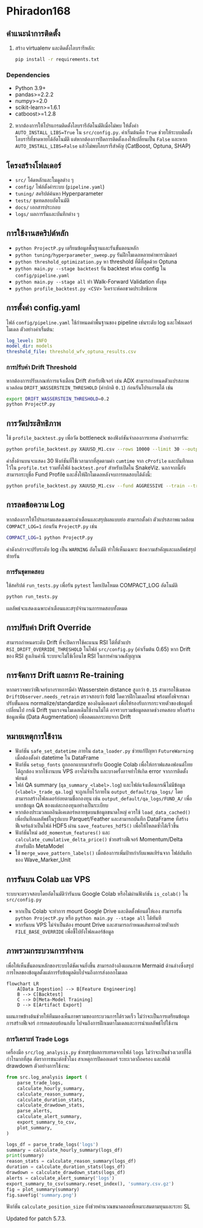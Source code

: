# Phiradon168

คำแนะนำการติดตั้ง
-------------------
1. สร้าง virtualenv และติดตั้งไลบรารีหลัก:
   ```bash
   pip install -r requirements.txt
   ```
### Dependencies
- Python 3.9+
- pandas>=2.2.2
- numpy>=2.0
- scikit-learn>=1.6.1
- catboost>=1.2.8

2. หากต้องการให้โปรแกรมติดตั้งไลบรารีอัตโนมัติเมื่อไม่พบ ให้ตั้งค่า `AUTO_INSTALL_LIBS=True` ใน `src/config.py`.
    ค่าเริ่มต้นคือ `True` ช่วยให้ระบบติดตั้งไลบรารีที่ขาดหายได้อัตโนมัติ แต่หากต้องการปิดการติดตั้งเองให้เปลี่ยนเป็น `False`
    และหาก `AUTO_INSTALL_LIBS=False` แล้วไม่พบไลบรารีสำคัญ (CatBoost, Optuna, SHAP)
## โครงสร้างโฟลเดอร์
- `src/` โค้ดหลักและโมดูลต่าง ๆ
- `config/` ไฟล์ตั้งค่าระบบ (`pipeline.yaml`)
- `tuning/` สคริปต์ค้นหา Hyperparameter
- `tests/` ชุดทดสอบอัตโนมัติ
- `docs/` เอกสารประกอบ
- `logs/` ผลการรันและบันทึกต่าง ๆ

## การใช้งานสคริปต์หลัก
- `python ProjectP.py` เตรียมข้อมูลพื้นฐานและรันขั้นตอนหลัก
- `python tuning/hyperparameter_sweep.py` รันฝึกโมเดลหลายค่าพารามิเตอร์
- `python threshold_optimization.py` หา threshold ที่ดีที่สุดด้วย Optuna
- `python main.py --stage backtest` รัน backtest พร้อม config ใน `config/pipeline.yaml`
- `python main.py --stage all` ทำ Walk-Forward Validation ทั้งชุด
- `python profile_backtest.py <CSV>` วิเคราะห์คอขวดประสิทธิภาพ
## การตั้งค่า config.yaml
ไฟล์ `config/pipeline.yaml` ใช้กำหนดค่าพื้นฐานของ pipeline เช่นระดับ log และโฟลเดอร์โมเดล
ตัวอย่างค่าเริ่มต้น:
```yaml
log_level: INFO
model_dir: models
threshold_file: threshold_wfv_optuna_results.csv
```



### การปรับค่า Drift Threshold
หากต้องการปรับเกณฑ์การแจ้งเตือน Drift สำหรับฟีเจอร์ เช่น ADX
สามารถกำหนดตัวแปรสภาพแวดล้อม `DRIFT_WASSERSTEIN_THRESHOLD` (ค่าปกติ `0.1`)
ก่อนรันโปรแกรมได้ เช่น
```bash
export DRIFT_WASSERSTEIN_THRESHOLD=0.2
python ProjectP.py
```


## การวัดประสิทธิภาพ
ใช้ `profile_backtest.py` เพื่อวัด bottleneck ของฟังก์ชันจำลองการเทรด
ตัวอย่างการรัน:
```bash
python profile_backtest.py XAUUSD_M1.csv --rows 10000 --limit 30 --output profile.txt --output-file backtest.prof
```
คำสั่งด้านบนจะแสดง 30 ฟังก์ชันที่ใช้เวลามากที่สุดตามค่า `cumtime` จาก `cProfile` และบันทึกผลไว้ใน `profile.txt` รวมทั้งไฟล์ `backtest.prof` สำหรับเปิดใน SnakeViz.
นอกจากนี้ยังสามารถระบุชื่อ Fund Profile และสั่งให้ฝึกโมเดลหลังจบการทดสอบได้ดังนี้:
```bash
python profile_backtest.py XAUUSD_M1.csv --fund AGGRESSIVE --train --train-output models
```

## การลดข้อความ Log
หากต้องการให้โปรแกรมแสดงเฉพาะคำเตือนและสรุปผลแบบย่อ สามารถตั้งค่า
ตัวแปรสภาพแวดล้อม `COMPACT_LOG=1` ก่อนรัน `ProjectP.py` เช่น

```bash
COMPACT_LOG=1 python ProjectP.py
```
ค่าดังกล่าวจะปรับระดับ log เป็น `WARNING` อัตโนมัติ ทำให้เห็นเฉพาะ
ข้อความสำคัญและผลลัพธ์สรุปท้ายรัน

### การรันชุดทดสอบ
ใช้สคริปต์ `run_tests.py` เพื่อรัน `pytest` โดยเปิดโหมด COMPACT_LOG อัตโนมัติ

```bash
python run_tests.py
```
ผลลัพธ์จะแสดงเฉพาะคำเตือนและสรุปจำนวนการทดสอบทั้งหมด

## การปรับค่า Drift Override
สามารถกำหนดระดับ Drift ที่จะปิดการใช้คะแนน RSI ได้ที่ตัวแปร
`RSI_DRIFT_OVERRIDE_THRESHOLD` ในไฟล์ `src/config.py` (ค่าเริ่มต้น 0.65)
หาก Drift ของ RSI สูงเกินค่านี้ ระบบจะไม่ใช้เงื่อนไข RSI ในการคำนวณสัญญาณ

## การจัดการ Drift และการ Re-training
หากตรวจพบว่าฟีเจอร์บางรายการมีค่า Wasserstein distance สูงกว่า `0.15`
สามารถใช้เมธอด `DriftObserver.needs_retrain` ตรวจสอบว่า fold ใดควรฝึกโมเดลใหม่
พร้อมทั้งพิจารณาปรับขั้นตอน normalize/standardize ของอินดิเคเตอร์
เพื่อให้รองรับการกระจายตัวของข้อมูลที่เปลี่ยนไป
กรณี Drift รุนแรงจนโมเดลเดิมใช้งานไม่ได้ อาจรวบรวมข้อมูลตลาดช่วงทดสอบ
หรือสร้างข้อมูลเพิ่ม (Data Augmentation) เพื่อลดผลกระทบจาก Drift

## หมายเหตุการใช้งาน
* ฟังก์ชัน `safe_set_datetime` ภายใน `data_loader.py` ช่วยแก้ปัญหา
  `FutureWarning` เมื่อต้องตั้งค่า datetime ใน DataFrame
* ฟังก์ชัน `setup_fonts` ถูกออกแบบมาสำหรับ Google Colab เพื่อให้กราฟแสดงฟอนต์ไทยได้ถูกต้อง
  หากใช้งานบน VPS อาจไม่จำเป็น และบางครั้งอาจทำให้เกิด error จากการติดตั้งฟอนต์
* ไฟล์ QA summary (`qa_summary_<label>.log`) และไฟล์แจ้งเตือนกรณีไม่มีข้อมูล (`<label>_trade_qa.log`)
  จะถูกเก็บไว้ภายใน `output_default/qa_logs/` โดยสามารถสร้างโฟลเดอร์ย่อยตามชื่อกองทุน
  เช่น `output_default/qa_logs/FUND_A/` เพื่อแยกข้อมูล QA ของแต่ละกองทุนอย่างเป็นระเบียบ
* หากต้องประมวลผลอินดิเคเตอร์หลายชุดบนข้อมูลขนาดใหญ่ ควรใช้
  `load_data_cached()` เพื่อบันทึกผลลัพธ์ในรูปแบบ Parquet/Feather
  และสามารถบันทึก DataFrame ที่สร้างฟีเจอร์แล้วเป็นไฟล์ HDF5 ผ่าน
  `save_features_hdf5()` เพื่อให้โหลดซ้ำได้เร็วขึ้น
* ฟังก์ชันใหม่ `add_momentum_features()` และ `calculate_cumulative_delta_price()`
  ช่วยสร้างฟีเจอร์ Momentum/Delta สำหรับฝึก MetaModel
* ใช้ `merge_wave_pattern_labels()` เมื่อต้องการเพิ่มป้ายกำกับแพตเทิร์นจาก
  ไฟล์บันทึกของ Wave_Marker_Unit
## การรันบน Colab และ VPS
ระบบจะตรวจสอบโดยอัตโนมัติว่ารันบน Google Colab หรือไม่ผ่านฟังก์ชัน `is_colab()` ใน `src/config.py`
- หากเป็น Colab จะทำการ mount Google Drive และติดตั้งฟอนต์ให้เอง สามารถรัน `python ProjectP.py` หรือ `python main.py --stage all` ได้ทันที
- หากรันบน VPS ไม่จำเป็นต้อง mount Drive และสามารถกำหนดเส้นทางด้วยตัวแปร `FILE_BASE_OVERRIDE` เพื่อชี้ไปยังโฟลเดอร์ข้อมูล


## ภาพรวมกระบวนการทำงาน
เพื่อให้เห็นขั้นตอนหลักของระบบได้ชัดเจนยิ่งขึ้น สามารถอ้างอิงแผนภาพ
Mermaid ด้านล่างซึ่งสรุปการไหลของข้อมูลตั้งแต่การรับข้อมูลดิบไปจนถึงการส่งออกโมเดล

```mermaid
flowchart LR
    A[Data Ingestion] --> B[Feature Engineering]
    B --> C[Backtest]
    C --> D[Meta-Model Training]
    D --> E[Artifact Export]
```

แผนภาพข้างต้นช่วยให้ทีมมองเห็นภาพรวมของกระบวนการได้รวดเร็ว ไม่ว่าจะเป็นการเตรียมข้อมูล
การสร้างฟีเจอร์ การทดสอบย้อนกลับ ไปจนถึงการฝึกเมตาโมเดลและการนำผลลัพธ์ไปใช้งาน

### การวิเคราะห์ Trade Logs
เครื่องมือ `src/log_analysis.py` ช่วยสรุปผลการเทรดจากไฟล์ `logs` ไม่ว่าจะเป็นช่วงเวลาที่ได้กำไรมากที่สุด อัตราการชนะต่อชั่วโมง สาเหตุการปิดออเดอร์ ระยะเวลาถือครอง และสถิติ drawdown
ตัวอย่างการใช้งาน:
```python
from src.log_analysis import (
    parse_trade_logs,
    calculate_hourly_summary,
    calculate_reason_summary,
    calculate_duration_stats,
    calculate_drawdown_stats,
    parse_alerts,
    calculate_alert_summary,
    export_summary_to_csv,
    plot_summary,
)

logs_df = parse_trade_logs('logs')
summary = calculate_hourly_summary(logs_df)
print(summary)
reason_stats = calculate_reason_summary(logs_df)
duration = calculate_duration_stats(logs_df)
drawdown = calculate_drawdown_stats(logs_df)
alerts = calculate_alert_summary('logs')
export_summary_to_csv(summary.reset_index(), 'summary.csv.gz')
fig = plot_summary(summary)
fig.savefig('summary.png')
```
ฟังก์ชัน `calculate_position_size` ยังช่วยคำนวณขนาดลอตที่เหมาะสมตามทุนและระยะ SL

Updated for patch 5.7.3.

